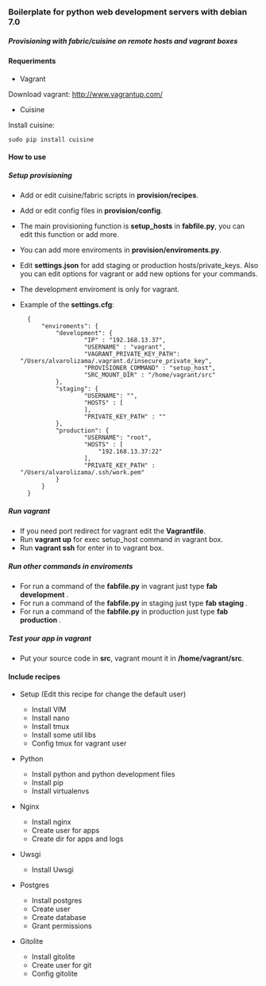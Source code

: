 ### Boilerplate for python web development servers with debian 7.0 ###
##### Provisioning with fabric/cuisine on remote hosts and vagrant boxes #####


#### Requeriments ####

- Vagrant 

Download vagrant: http://www.vagrantup.com/

- Cuisine

Install cuisine:

	sudo pip install cuisine


#### How to use ####

##### Setup provisioning #####

- Add or edit cuisine/fabric scripts in __provision/recipes__.
- Add or edit config files in __provision/config__.
- The main provisioning function is __setup_hosts__ in __fabfile.py__, you can edit this function or add more.
- You can add more enviroments in __provision/enviroments.py__.
- Edit __settings.json__ for add staging or production hosts/private_keys. Also you can edit options for vagrant or add new options for your commands.
- The development enviroment is only for vagrant.
- Example of the __settings.cfg__:

        {
            "enviroments": {
                "development": {
                        "IP" : "192.168.13.37",
                        "USERNAME" : "vagrant",
                        "VAGRANT_PRIVATE_KEY_PATH": "/Users/alvarolizama/.vagrant.d/insecure_private_key",
                        "PROVISIONER_COMMAND" : "setup_host",
                        "SRC_MOUNT_DIR" : "/home/vagrant/src"
                },
                "staging": {
                        "USERNAME": "",
                        "HOSTS" : [
                        ],
                        "PRIVATE_KEY_PATH" : ""
                },
                "production": {
                        "USERNAME": "root",            
                        "HOSTS" : [
                            "192.168.13.37:22"
                        ],
                        "PRIVATE_KEY_PATH" : "/Users/alvarolizama/.ssh/work.pem"
                }
            }
        }

##### Run vagrant #####

- If you need port redirect for vagrant edit the __Vagrantfile__.
- Run __vagrant up__ for exec setup_host command in vagrant box.
- Run __vagrant ssh__ for enter in to vagrant box.

##### Run other commands in enviroments #####

- For run a command of the __fabfile.py__ in vagrant just type __fab development <command>__.
- For run a command of the __fabfile.py__ in staging just type __fab staging <command>__.
- For run a command of the __fabfile.py__ in production just type __fab production <command>__.

##### Test your app in vagrant #####

- Put your source code in __src__, vagrant mount it in __/home/vagrant/src__.


#### Include recipes ####

- Setup (Edit this recipe for change the default user)
    - Install VIM
    - Install nano
    - Install tmux
    - Install some util libs
    - Config tmux for vagrant user

- Python
    - Install python and python development files
    - Install pip
    - Install virtualenvs
    
- Nginx
    - Install nginx
    - Create user for apps
    - Create dir for apps and logs

- Uwsgi
    - Install Uwsgi

- Postgres
    - Install postgres
    - Create user    
    - Create database
    - Grant permissions 

- Gitolite 
    - Install gitolite
    - Create user for git
    - Config gitolite 
    
